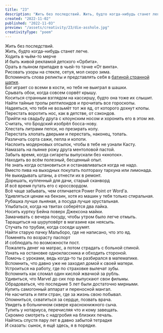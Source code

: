 ```yaml
---
title: "23"
description: "Жить без последствий. Жить, будто когда-нибудь станет легче. Ходить в чьём-то мерче и быть живой рекламой детского «Орбита»."
created: "2022-11-02"
published: "2022-11-03"
preview: "/assets/creativity/23/die-asshole.jpg"
creativityType: "poem"
---
```

Жить без последствий.  
Жить, будто когда-нибудь станет легче.  
Ходить в чьём-то мерче  
И быть живой рекламой детского «Орбита».  
Орать в пьяном припадке в чьей-то тачке «От винта».  
Рисовать узоры на стекле, сетуя, мол скоро зима.  
Вспоминать слова реликты и представлять себя в [батиной странной шапке](https://alexandr-sidorenko.me/assets/creativity/23/strange-hat.jpg).  
Бог играет со всеми в кости, но тебя не выиграл в шашки.  
Срывать обои, когда совсем сорвёт крышу.  
Коситься странным взглядом на кассиршу, будто она тоже их слышит.  
Найти тайные тропы рептилоидов и прочитать все гороскопы.  
Надеяться, что тебя не возьмёт тот же яд, от которого дохнут клопы.  
Перестать воротить нос, как в детстве, от сэкондов.  
Прийти на свадьбу друга с клоунским носом и хоронить его в этом же.  
Считать, что Бродский изобрёл босса-нову.  
Хлестать литрами пепси, но презирать колу.  
Перестать хлопать дверьми и перестать, наконец, топать.  
Различать сорта сажи, пепла и копоти.  
Наслоить модерновых отсылок, чтобы в тебе не узнали Касту.  
Намазать на пьянке рожу друга ментоловой пастой.  
Забыть время, когда сигареты выпускали без «кнопок».  
Находить во всём полезный, бесценный опыт.  
Не знать когда остановиться и останавливаться когда не надо.  
Вместо пива на выходных покупать полтораху тархуна или лимонада.  
Не выкидывать штаны, а отнести их в ремонт.  
Дорешать, купленный для дачи, старый сканворд  
И всё время путать его с кроссвордом.  
Всё чаще забывать, чем отличается Power Point от Word'а.  
Удивляться ценам на бензин, хотя из машин у тебя только стиральная.  
Рубашка лучше льняная, а посуда лучше хрустальная.  
Улыбаться, когда на твитах соберётся два лайка.  
Носить куртку Бейна поверх Джексона майки.  
Замачивать с вечера посуду, чтобы утром было легче отмыть.  
Таращиться на шуруповёрт в магазине как неясыть.  
Стучать по трубам, когда соседи шумят.  
Найти старую пачку Мальборо, где не написано, что это яд.  
Поменять по возрасту паспорт  
И соблюдать по возможности пост.  
Пожалеть денег на матрас, а потом страдать с больной спиной.  
Узнать на остановке одноклассника и обходить стороной.  
Помочь с уроками, ведь когда-то ты разбирался в математике.  
Вспомнить, что давно уже не заходил домой к своей матери.  
Устроиться на работу, где по страховке вылечат зубы.  
Вспомнить как сломал один кислой жвачкой за рубль.  
Удивиться, что Marvel до сих пор выпускают свои фильмы.  
Обрадоваться, что последние 5 лет были достаточно мирными.  
Купить самогонный аппарат и переносной мангал.  
Не насчитать и пяти стран, где за жизнь свою побывал.  
Опомниться, схватиться за сердце, позвать врача.  
Увидеть в больничном сквере краснокнижного сыча.  
Тупить у нотариуса, перечисляя что и кому завещать.  
Скромно смотреть с надгробия на близких печаль.  
Найтись спустя пару лет в давно забытой тетрадке  
И сказать: сынок, я ещё здесь, я в порядке.
